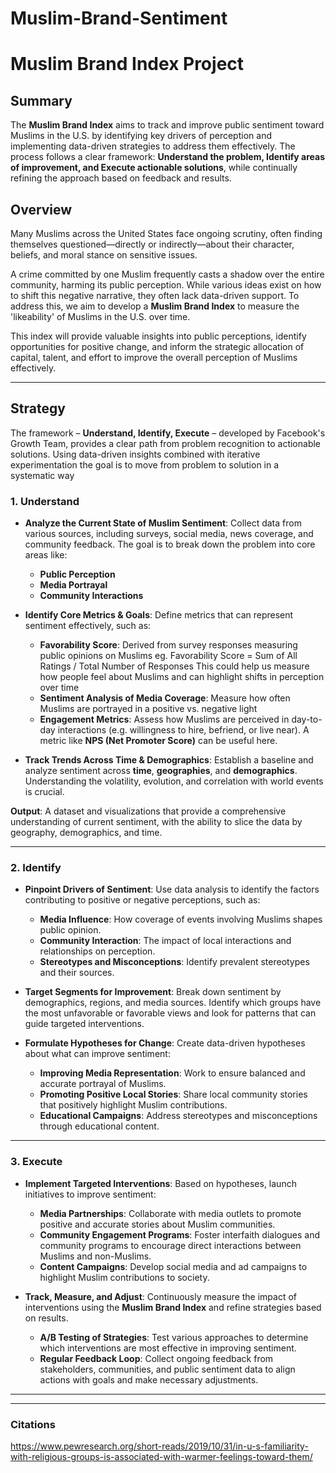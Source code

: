 # Muslim-Brand-Sentiment

# Muslim Brand Index Project


## Summary

The **Muslim Brand Index** aims to track and improve public sentiment toward Muslims in the U.S. by identifying key drivers of perception and implementing data-driven strategies to address them effectively. The process follows a clear framework: **Understand the problem, Identify areas of improvement, and Execute actionable solutions**, while continually refining the approach based on feedback and results.


## Overview

Many Muslims across the United States face ongoing scrutiny, often finding themselves questioned—directly or indirectly—about their character, beliefs, and moral stance on sensitive issues. 

A crime committed by one Muslim frequently casts a shadow over the entire community, harming its public perception. 
While various ideas exist on how to shift this negative narrative, they often lack data-driven support. 
To address this, we aim to develop a **Muslim Brand Index** to measure the 'likeability' of Muslims in the U.S. over time. 

This index will provide valuable insights into public perceptions, identify opportunities for positive change, and inform the strategic allocation of capital, talent, and effort to improve the overall perception of Muslims effectively.

---

## Strategy

The framework – **Understand, Identify, Execute** – developed by Facebook's Growth Team, provides a clear path from problem recognition to actionable solutions. Using data-driven insights combined with iterative experimentation the goal is to move from problem to solution in a systematic way

### 1. Understand

- **Analyze the Current State of Muslim Sentiment**: Collect data from various sources, including surveys, social media, news coverage, and community feedback. The goal is to break down the problem into core areas like:

  - **Public Perception**
  - **Media Portrayal**
  - **Community Interactions**

- **Identify Core Metrics & Goals**: Define metrics that can represent sentiment effectively, such as:

  - **Favorability Score**: Derived from survey responses measuring public opinions on Muslims eg. Favorability Score = Sum of All Ratings / Total Number of Responses
    This could help us measure how people feel about Muslims and can highlight shifts in perception over time
  - **Sentiment Analysis of Media Coverage**: Measure how often Muslims are portrayed in a positive vs. negative light
  - **Engagement Metrics**: Assess how Muslims are perceived in day-to-day interactions (e.g. willingness to hire, befriend, or live near). A metric like **NPS (Net Promoter Score)** can be useful here.

- **Track Trends Across Time & Demographics**: Establish a baseline and analyze sentiment across **time**, **geographies**, and **demographics**. Understanding the volatility, evolution, and correlation with world events is crucial.

**Output**: A dataset and visualizations that provide a comprehensive understanding of current sentiment, with the ability to slice the data by geography, demographics, and time.

---

### 2. Identify

- **Pinpoint Drivers of Sentiment**: Use data analysis to identify the factors contributing to positive or negative perceptions, such as:
  - **Media Influence**: How coverage of events involving Muslims shapes public opinion.
  - **Community Interaction**: The impact of local interactions and relationships on perception.
  - **Stereotypes and Misconceptions**: Identify prevalent stereotypes and their sources.

- **Target Segments for Improvement**: Break down sentiment by demographics, regions, and media sources. Identify which groups have the most unfavorable or favorable views and look for patterns that can guide targeted interventions.

- **Formulate Hypotheses for Change**: Create data-driven hypotheses about what can improve sentiment:
  - **Improving Media Representation**: Work to ensure balanced and accurate portrayal of Muslims.
  - **Promoting Positive Local Stories**: Share local community stories that positively highlight Muslim contributions.
  - **Educational Campaigns**: Address stereotypes and misconceptions through educational content.

---

### 3. Execute

- **Implement Targeted Interventions**: Based on hypotheses, launch initiatives to improve sentiment:

  - **Media Partnerships**: Collaborate with media outlets to promote positive and accurate stories about Muslim communities.
  - **Community Engagement Programs**: Foster interfaith dialogues and community programs to encourage direct interactions between Muslims and non-Muslims.
  - **Content Campaigns**: Develop social media and ad campaigns to highlight Muslim contributions to society.

- **Track, Measure, and Adjust**: Continuously measure the impact of interventions using the **Muslim Brand Index** and refine strategies based on results.
  - **A/B Testing of Strategies**: Test various approaches to determine which interventions are most effective in improving sentiment.
  - **Regular Feedback Loop**: Collect ongoing feedback from stakeholders, communities, and public sentiment data to align actions with goals and make necessary adjustments.

---


---

### Citations
https://www.pewresearch.org/short-reads/2019/10/31/in-u-s-familiarity-with-religious-groups-is-associated-with-warmer-feelings-toward-them/
